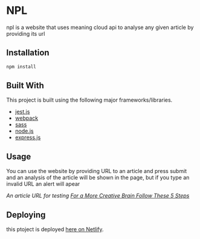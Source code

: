 # NPL
npl is a website that uses meaning cloud api to analyse any given article by providing its url

## Installation
```bash
npm install
```

## Built With

This project is built using the following major frameworks/libraries.

* [jest.js](https://jestjs.io/)
* [webpack](https://webpack.js.org/)
* [sass](https://sass-lang.com/)
* [node.js](https://nodejs.org)
* [express.js](https://expressjs.com/)

## Usage

You can use the website by providing URL to an article and press submit and an analysis of the article will be shown in the page, but if you type an invalid URL an alert will apear

_An article URL for testing [For a More Creative Brain Follow These 5 Steps](https://jamesclear.com/five-step-creative-process)_

## Deploying

this ptoject is deployed [here on Netlify](https://udacity-npl.netlify.app/).
